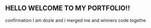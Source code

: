 ## HELLO WELCOME TO MY PORTFOLIO!!


confirmation
I am dozie and i merged me and winners code togethe

